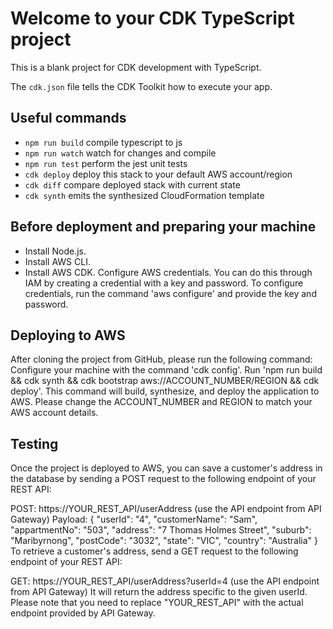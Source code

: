 # Welcome to your CDK TypeScript project

This is a blank project for CDK development with TypeScript.

The `cdk.json` file tells the CDK Toolkit how to execute your app.

## Useful commands

* `npm run build`   compile typescript to js
* `npm run watch`   watch for changes and compile
* `npm run test`    perform the jest unit tests
* `cdk deploy`      deploy this stack to your default AWS account/region
* `cdk diff`        compare deployed stack with current state
* `cdk synth`       emits the synthesized CloudFormation template

## Before deployment and preparing your machine
- Install Node.js.
- Install AWS CLI.
- Install AWS CDK.
Configure AWS credentials. You can do this through IAM by creating a credential with a key and password. To configure credentials, run the command 'aws configure' and provide the key and password.
## Deploying to AWS
After cloning the project from GitHub, please run the following command:
Configure your machine with the command 'cdk config'.
Run 'npm run build && cdk synth && cdk bootstrap aws://ACCOUNT_NUMBER/REGION && cdk deploy'.
This command will build, synthesize, and deploy the application to AWS.
Please change the ACCOUNT_NUMBER and REGION to match your AWS account details.
## Testing
Once the project is deployed to AWS, you can save a customer's address in the database by sending a POST request to the following endpoint of your REST API:

POST: https://YOUR_REST_API/userAddress (use the API endpoint from API Gateway)
Payload:
{
  "userId": "4",
  "customerName": "Sam",
  "appartmentNo": "503",
  "address": "7 Thomas Holmes Street",
  "suburb": "Maribyrnong",
  "postCode": "3032",
  "state": "VIC",
  "country": "Australia"
}
To retrieve a customer's address, send a GET request to the following endpoint of your REST API:

GET: https://YOUR_REST_API/userAddress?userId=4 (use the API endpoint from API Gateway)
It will return the address specific to the given userId.
Please note that you need to replace "YOUR_REST_API" with the actual endpoint provided by API Gateway.
